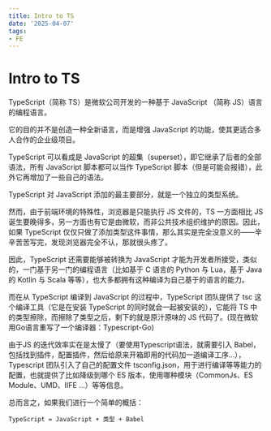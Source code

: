 ```yaml
---
title: Intro to TS
date: '2025-04-07'
tags:
- FE
---
```


# Intro to TS

TypeScript（简称 TS）是微软公司开发的一种基于 JavaScript （简称 JS）语言的编程语言。

它的目的并不是创造一种全新语言，而是增强 JavaScript 的功能，使其更适合多人合作的企业级项目。

TypeScript 可以看成是 JavaScript 的超集（superset），即它继承了后者的全部语法，所有 JavaScript 脚本都可以当作 TypeScript 脚本（但是可能会报错），此外它再增加了一些自己的语法。

TypeScript 对 JavaScript 添加的最主要部分，就是一个独立的类型系统。

然而，由于前端环境的特殊性，浏览器是只能执行 JS 文件的，TS 一方面相比 JS 诞生要晚得多，另一方面也有它是由微软，而非公共技术组织维护的原因。因此，如果 TypeScript 仅仅只做了添加类型这件事情，那么其实是完全没意义的——辛辛苦苦写完，发现浏览器完全不认，那就很头疼了。

因此，TypeScript 还需要能够被转换为 JavaScript 才能为开发者所接受，类似的，一门基于另一门的编程语言（比如基于 C 语言的 Python 与 Lua，基于 Java 的 Kotlin 与 Scala 等等），也大多都拥有这种编译为自己基于的语言的能力。

而在从 TypeScript 编译到 JavaScript 的过程中，TypeScript 团队提供了 tsc 这个编译工具（它是在安装 TypeScript 的同时就会一起被安装的），它能将 TS 中的类型擦除，而擦除了类型之后，剩下的就是原汁原味的 JS 代码了。(现在微软用Go语言重写了一个编译器：Typescript-Go)

由于JS 的迭代效率实在是太慢了（要使用Typescript语法，就需要引入 Babel，包括找到插件，配置插件，然后给原来开箱即用的代码加一道编译工序...），Typescript 团队引入了自己的配置文件 tsconfig.json，用于进行编译等等能力的配置，也就提供了比如降级到哪个 ES 版本，使用哪种模块（CommonJs、ES Module、UMD、IIFE ...）等等信息。

总而言之，如果我们进行一个简单的概括：

`TypeScript = JavaScript + 类型 + Babel`



































































































































































































































































































































